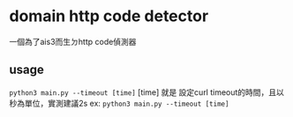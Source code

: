 # domain http code detector
一個為了ais3而生ㄉhttp code偵測器
## usage
`python3 main.py --timeout [time]`
[time] 就是 設定curl timeout的時間，且以秒為單位，實測建議2s
ex:
`python3 main.py --timeout [time]`
